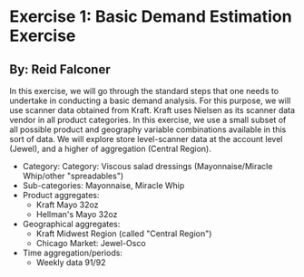# Exercise 1: Basic Demand Estimation Exercise

## By: Reid Falconer

In this exercise, we will go through the standard steps that one needs to undertake in conducting a basic demand analysis. For this purpose, we will use scanner data obtained from Kraft. Kraft uses Nielsen as its scanner data vendor in all product categories. In this exercise, we use a small subset of all possible product and geography variable combinations available in this sort of data. We will explore store level-scanner data at the account level (Jewel), and a higher of aggregation (Central Region).

- Category: Category: Viscous salad dressings (Mayonnaise/Miracle Whip/other "spreadables")
- Sub-categories: Mayonnaise, Miracle Whip
- Product aggregates: 
  - Kraft Mayo 32oz
  - Hellman's Mayo 32oz
- Geographical aggregates:
  - Kraft Midwest Region (called "Central Region")
  - Chicago Market: Jewel-Osco
- Time aggregation/periods:
  - Weekly data 91/92

